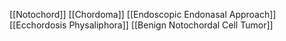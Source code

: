 [[Notochord]]
[[Chordoma]]
[[Endoscopic Endonasal Approach]]
[[Ecchordosis Physaliphora]]
[[Benign Notochordal Cell Tumor]]
